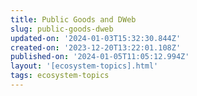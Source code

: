 ```yaml
---
title: Public Goods and DWeb
slug: public-goods-dweb
updated-on: '2024-01-03T15:32:30.844Z'
created-on: '2023-12-20T13:22:01.108Z'
published-on: '2024-01-05T11:05:12.994Z'
layout: '[ecosystem-topics].html'
tags: ecosystem-topics
---
```



